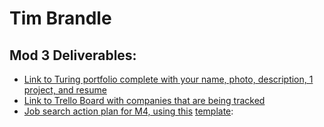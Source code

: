 # Tim Brandle


## Mod 3 Deliverables:

* [Link to Turing portfolio complete with your name, photo, description, 1 project, and resume](https://www.turing.io/alumni/tim-brandle)
* [Link to Trello Board with companies that are being tracked](https://trello.com/b/2MQHcL9b/job-search)
* [Job search action plan for M4, using this](https://gist.github.com/tbrandle/3df9e2219cc129e3cc87c300eb097d45) [template](https://github.com/turingschool/career-development-curriculum/blob/master/module_three/mod_4_action_plan_template.md):
